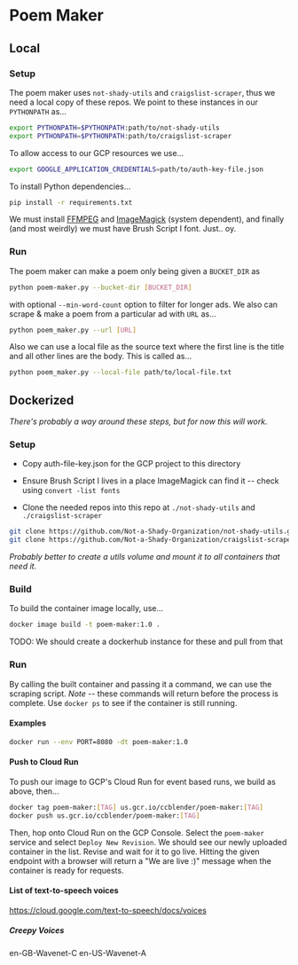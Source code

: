 # Poem Maker

## Local
### Setup
The poem maker uses `not-shady-utils` and `craigslist-scraper`, thus we need a local copy of these repos. We point to these instances in our `PYTHONPATH` as...

```bash
export PYTHONPATH=$PYTHONPATH:path/to/not-shady-utils
export PYTHONPATH=$PYTHONPATH:path/to/craigslist-scraper
```

To allow access to our GCP resources we use...

```bash
export GOOGLE_APPLICATION_CREDENTIALS=path/to/auth-key-file.json
```

To install Python dependencies...

```bash
pip install -r requirements.txt
```

We must install [FFMPEG](https://www.ffmpeg.org/download.html) and [ImageMagick](https://imagemagick.org/script/download.php) (system dependent), and finally (and most weirdly) we must have Brush Script I font. Just.. oy.

### Run
The poem maker can make a poem only being given a `BUCKET_DIR` as

```bash
python poem-maker.py --bucket-dir [BUCKET_DIR]
```

with optional `--min-word-count` option to filter for longer ads. We also can scrape & make a poem from a particular ad with  `URL` as...

```bash
python poem_maker.py --url [URL]
```

Also we can use a local file as the source text where the first line is the title and all other lines are the body. This is called as...

```bash
python poem_maker.py --local-file path/to/local-file.txt
```


## Dockerized
*There's probably a way around these steps, but for now this will work.*

### Setup
- Copy auth-file-key.json for the GCP project to this directory

- Ensure Brush Script I lives in a place ImageMagick can find it -- check using `convert -list fonts`

- Clone the needed repos into this repo at `./not-shady-utils` and `./craigslist-scraper`

```bash
git clone https://github.com/Not-a-Shady-Organization/not-shady-utils.git
git clone https://github.com/Not-a-Shady-Organization/craigslist-scraper.git
```

*Probably better to create a utils volume and mount it to all containers that need it.*

### Build
To build the container image locally, use...

```bash
docker image build -t poem-maker:1.0 .
```

TODO: We should create a dockerhub instance for these and pull from that

### Run
By calling the built container and passing it a command, we can use the scraping script. *Note* -- these commands will return before the process is complete. Use `docker ps` to see if the container is still running.

#### Examples
```bash
docker run --env PORT=8080 -dt poem-maker:1.0
```


#### Push to Cloud Run
To push our image to GCP's Cloud Run for event based runs, we build as above, then...

```bash
docker tag poem-maker:[TAG] us.gcr.io/ccblender/poem-maker:[TAG]
docker push us.gcr.io/ccblender/poem-maker:[TAG]
```

Then, hop onto Cloud Run on the GCP Console. Select the `poem-maker` service and select `Deploy New Revision`. We should see our newly uploaded container in the list. Revise and wait for it to go live. Hitting the given endpoint with a browser will return a "We are live :)" message when the container is ready for requests.

#### List of text-to-speech voices
https://cloud.google.com/text-to-speech/docs/voices
##### Creepy Voices
en-GB-Wavenet-C
en-US-Wavenet-A

